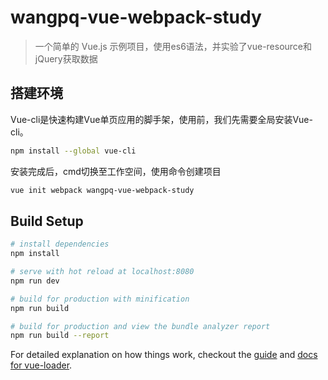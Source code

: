 # wangpq-vue-webpack-study

> 一个简单的 Vue.js 示例项目，使用es6语法，并实验了vue-resource和jQuery获取数据

## 搭建环境
Vue-cli是快速构建Vue单页应用的脚手架，使用前，我们先需要全局安装Vue-cli。
``` bash
npm install --global vue-cli
```
安装完成后，cmd切换至工作空间，使用命令创建项目
``` bash
vue init webpack wangpq-vue-webpack-study
```

## Build Setup

``` bash
# install dependencies
npm install

# serve with hot reload at localhost:8080
npm run dev

# build for production with minification
npm run build

# build for production and view the bundle analyzer report
npm run build --report
```

For detailed explanation on how things work, checkout the [guide](http://vuejs-templates.github.io/webpack/) and [docs for vue-loader](http://vuejs.github.io/vue-loader).
